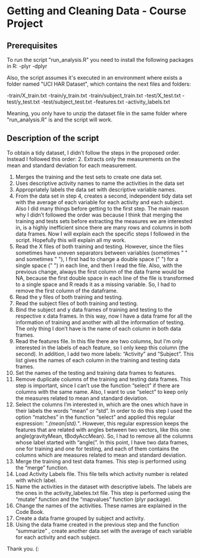 # Getting and Cleaning Data - Course Project

## Prerequisites
To run the script "run_analysis.R" you need to install the following packages in R:
-plyr
-dplyr

Also, the script assumes it's executed in an environment where exists a folder named "UCI HAR Dataset", which contains the next files and folders:

-train/X_train.txt
-train/y_train.txt
-train/subject_train.txt
-test/X_test.txt
-test/y_test.txt
-test/subject_test.txt
-features.txt
-activity_labels.txt

Meaning, you only have to unzip the dataset file in the same folder where "run_analysis.R" is and the script will work.

## Description of the script

To obtain a tidy dataset, I didn’t follow the steps in the proposed order. Instead I followed this order:
2.	Extracts only the measurements on the mean and standard deviation for each measurement. 
1.	Merges the training and the test sets to create one data set.
3.	Uses descriptive activity names to name the activities in the data set
4.	Appropriately labels the data set with descriptive variable names. 
5.	From the data set in step 4, creates a second, independent tidy data set with the average of each variable for each activity and each subject.
Also I did many things before getting to the first step. 
The main reason why I didn’t followed the order was because I think that merging the training and tests sets before extracting the measures we are interested in, is a highly inefficient since there are many rows and columns in both data frames. 
Now I will explain each the specific steps I followed in the script. Hopefully this will explain all my work.
1.	Read the X files of both training and testing.
However, since the files sometimes have uneven separators between variables (sometimes " " and sometimes "  "),  I first had to change a double space ("  ") for a single space (" ") in each line, and then I read the file.
Also, with the previous change, always the first column of the data frame would be NA, because the first double space in each line of the file is transformed to a single space and R reads it as a missing variable. So, I had to remove the first column of the dataframe.
2.	Read the y files of both training and testing.
3.	Read the subject files of both training and testing.
4.	Bind the subject and y data frames of training and testing to the respective x data frames.
In this way, now I have a data frame for all the information of training and another with all the information of testing. The only thing I don’t have is the name of each column in both data frames.
5.	Read the features file.
In this file there are two columns, but I’m only interested in the labels of each feature, so I only keep this column (the second). In addition, I add two more labels: “Activity” and “Subject”.
This list gives the names of each column in the training and testing data frames.
6.	Set the names of the testing and training data frames to features.
7.	Remove duplicate columns of the training and testing data frames.
This step is important, since I can’t use the function “select” if there are columns with the same name. Also, I want to use “select” to keep only the measures related to mean and standard deviation. 
8.	Select the columns I’m interested in, which are the ones which have in their labels the words “mean” or “std”.
In order to do this step I used the option “matches” in the function “select” and applied this regular expression: ".*(mean|std).*". However, this regular expression keeps the features that are related with angles between two vectors, like this one: angle(gravityMean, tBodyAccMean). So, I had to remove all the columns whose label started with “angle(”.
In this point, I have two data frames, one for training and one for testing, and each of them contains the columns which are measures related to mean and standard deviation.
9.	Merge the training and test data frames.
This step is performed using the “merge” function.
10.	Load Activity Labels file.
This file tells which activity number is related with which label.
11.	Name the activities in the dataset with descriptive labels.
The labels are the ones in the activity_labeles.txt file.
This step is performed using the “mutate” function and the “mapvalues” function (plyr package).
12.	Change the names of the activities.
These names are explained in the Code Book.
13.	Create a data frame grouped by subject and activity.
14.	Using the data frame created in the previous step and the function “summarize”  , create another data set with the average of each variable for each activity and each subject.

Thank you.  (:

